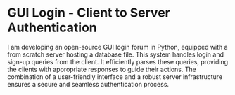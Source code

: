 # GUI Login - Client to Server Authentication
I am developing an open-source GUI login forum in Python, equipped with a from scratch server hosting a database file. This system handles login and sign-up queries from the client. It efficiently parses these queries, providing the clients with appropriate responses to guide their actions. The combination of a user-friendly interface and a robust server infrastructure ensures a secure and seamless authentication process.

